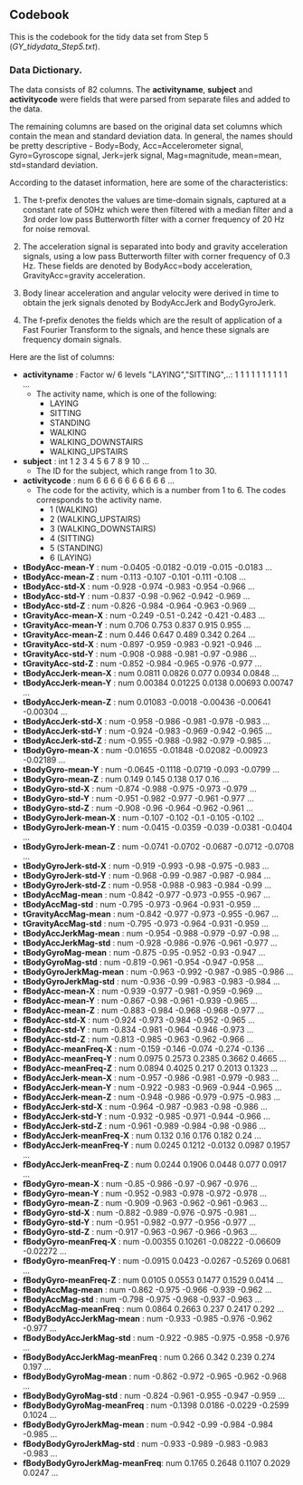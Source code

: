 ## Codebook

This is the codebook for the tidy data set from Step 5 (_GY_tidydata_Step5.txt_).

### Data Dictionary.
The data consists of 82 columns. The **activityname**, **subject** and **activitycode** were fields that were parsed from separate files and added to the data.

The remaining columns are based on the original data set columns which contain the mean and standard deviation data.
In general, the names should be pretty descriptive - Body=Body, Acc=Accelerometer signal, Gyro=Gyroscope signal, Jerk=jerk signal, Mag=magnitude, mean=mean, std=standard deviation.

According to the dataset information, here are some of the characteristics:
1. The t-prefix denotes the values are time-domain signals, captured at a constant rate of 50Hz which were then filtered with a median filter and a 3rd order low pass Butterworth filter with a corner frequency of 20 Hz for noise removal.

2. The acceleration signal is separated into body and gravity acceleration signals, using a low pass Butterworth filter with corner frequency of 0.3 Hz. These fields are denoted by BodyAcc=body acceleration, GravityAcc=gravity acceleration.

3. Body linear acceleration and angular velocity were derived in time to obtain the jerk signals denoted by BodyAccJerk and BodyGyroJerk.

4. The f-prefix denotes the fields which are the result of application of a Fast Fourier Transform to the signals, and hence these signals are frequency domain signals.

Here are the list of columns:

- **activityname**                 : Factor w/ 6 levels "LAYING","SITTING",..: 1 1 1 1 1 1 1 1 1 1 ...
  - The activity name, which is one of the following:
    - LAYING
    - SITTING
    - STANDING
    - WALKING
    - WALKING_DOWNSTAIRS
    - WALKING_UPSTAIRS
- **subject**                      : int  1 2 3 4 5 6 7 8 9 10 ...
  - The ID for the subject, which range from 1 to 30.
- **activitycode**                 : num  6 6 6 6 6 6 6 6 6 6 ...
  - The code for the activity, which is a number from 1 to 6. The codes corresponds to the activity name.
    - 1 (WALKING)
    - 2 (WALKING_UPSTAIRS)
    - 3 (WALKING_DOWNSTAIRS)
    - 4 (SITTING)
    - 5 (STANDING)
    - 6 (LAYING)
- **tBodyAcc-mean-Y**              : num  -0.0405 -0.0182 -0.019 -0.015 -0.0183 ...
- **tBodyAcc-mean-Z**              : num  -0.113 -0.107 -0.101 -0.111 -0.108 ...
- **tBodyAcc-std-X**               : num  -0.928 -0.974 -0.983 -0.954 -0.966 ...
- **tBodyAcc-std-Y**               : num  -0.837 -0.98 -0.962 -0.942 -0.969 ...
- **tBodyAcc-std-Z**               : num  -0.826 -0.984 -0.964 -0.963 -0.969 ...
- **tGravityAcc-mean-X**           : num  -0.249 -0.51 -0.242 -0.421 -0.483 ...
- **tGravityAcc-mean-Y**           : num  0.706 0.753 0.837 0.915 0.955 ...
- **tGravityAcc-mean-Z**           : num  0.446 0.647 0.489 0.342 0.264 ...
- **tGravityAcc-std-X**            : num  -0.897 -0.959 -0.983 -0.921 -0.946 ...
- **tGravityAcc-std-Y**            : num  -0.908 -0.988 -0.981 -0.97 -0.986 ...
- **tGravityAcc-std-Z**            : num  -0.852 -0.984 -0.965 -0.976 -0.977 ...
- **tBodyAccJerk-mean-X**          : num  0.0811 0.0826 0.077 0.0934 0.0848 ...
- **tBodyAccJerk-mean-Y**          : num  0.00384 0.01225 0.0138 0.00693 0.00747 ...
- **tBodyAccJerk-mean-Z**          : num  0.01083 -0.0018 -0.00436 -0.00641 -0.00304 ...
- **tBodyAccJerk-std-X**           : num  -0.958 -0.986 -0.981 -0.978 -0.983 ...
- **tBodyAccJerk-std-Y**           : num  -0.924 -0.983 -0.969 -0.942 -0.965 ...
- **tBodyAccJerk-std-Z**           : num  -0.955 -0.988 -0.982 -0.979 -0.985 ...
- **tBodyGyro-mean-X**             : num  -0.01655 -0.01848 -0.02082 -0.00923 -0.02189 ...
- **tBodyGyro-mean-Y**             : num  -0.0645 -0.1118 -0.0719 -0.093 -0.0799 ...
- **tBodyGyro-mean-Z**             : num  0.149 0.145 0.138 0.17 0.16 ...
- **tBodyGyro-std-X**              : num  -0.874 -0.988 -0.975 -0.973 -0.979 ...
- **tBodyGyro-std-Y**              : num  -0.951 -0.982 -0.977 -0.961 -0.977 ...
- **tBodyGyro-std-Z**              : num  -0.908 -0.96 -0.964 -0.962 -0.961 ...
- **tBodyGyroJerk-mean-X**         : num  -0.107 -0.102 -0.1 -0.105 -0.102 ...
- **tBodyGyroJerk-mean-Y**         : num  -0.0415 -0.0359 -0.039 -0.0381 -0.0404 ...
- **tBodyGyroJerk-mean-Z**         : num  -0.0741 -0.0702 -0.0687 -0.0712 -0.0708 ...
- **tBodyGyroJerk-std-X**          : num  -0.919 -0.993 -0.98 -0.975 -0.983 ...
- **tBodyGyroJerk-std-Y**          : num  -0.968 -0.99 -0.987 -0.987 -0.984 ...
- **tBodyGyroJerk-std-Z**          : num  -0.958 -0.988 -0.983 -0.984 -0.99 ...
- **tBodyAccMag-mean**             : num  -0.842 -0.977 -0.973 -0.955 -0.967 ...
- **tBodyAccMag-std**              : num  -0.795 -0.973 -0.964 -0.931 -0.959 ...
- **tGravityAccMag-mean**          : num  -0.842 -0.977 -0.973 -0.955 -0.967 ...
- **tGravityAccMag-std**           : num  -0.795 -0.973 -0.964 -0.931 -0.959 ...
- **tBodyAccJerkMag-mean**         : num  -0.954 -0.988 -0.979 -0.97 -0.98 ...
- **tBodyAccJerkMag-std**          : num  -0.928 -0.986 -0.976 -0.961 -0.977 ...
- **tBodyGyroMag-mean**            : num  -0.875 -0.95 -0.952 -0.93 -0.947 ...
- **tBodyGyroMag-std**             : num  -0.819 -0.961 -0.954 -0.947 -0.958 ...
- **tBodyGyroJerkMag-mean**        : num  -0.963 -0.992 -0.987 -0.985 -0.986 ...
- **tBodyGyroJerkMag-std**         : num  -0.936 -0.99 -0.983 -0.983 -0.984 ...
- **fBodyAcc-mean-X**              : num  -0.939 -0.977 -0.981 -0.959 -0.969 ...
- **fBodyAcc-mean-Y**              : num  -0.867 -0.98 -0.961 -0.939 -0.965 ...
- **fBodyAcc-mean-Z**              : num  -0.883 -0.984 -0.968 -0.968 -0.977 ...
- **fBodyAcc-std-X**               : num  -0.924 -0.973 -0.984 -0.952 -0.965 ...
- **fBodyAcc-std-Y**               : num  -0.834 -0.981 -0.964 -0.946 -0.973 ...
- **fBodyAcc-std-Z**               : num  -0.813 -0.985 -0.963 -0.962 -0.966 ...
- **fBodyAcc-meanFreq-X**          : num  -0.159 -0.146 -0.074 -0.274 -0.136 ...
- **fBodyAcc-meanFreq-Y**          : num  0.0975 0.2573 0.2385 0.3662 0.4665 ...
- **fBodyAcc-meanFreq-Z**          : num  0.0894 0.4025 0.217 0.2013 0.1323 ...
- **fBodyAccJerk-mean-X**          : num  -0.957 -0.986 -0.981 -0.979 -0.983 ...
- **fBodyAccJerk-mean-Y**          : num  -0.922 -0.983 -0.969 -0.944 -0.965 ...
- **fBodyAccJerk-mean-Z**          : num  -0.948 -0.986 -0.979 -0.975 -0.983 ...
- **fBodyAccJerk-std-X**           : num  -0.964 -0.987 -0.983 -0.98 -0.986 ...
- **fBodyAccJerk-std-Y**           : num  -0.932 -0.985 -0.971 -0.944 -0.966 ...
- **fBodyAccJerk-std-Z**           : num  -0.961 -0.989 -0.984 -0.98 -0.986 ...
- **fBodyAccJerk-meanFreq-X**      : num  0.132 0.16 0.176 0.182 0.24 ...
- **fBodyAccJerk-meanFreq-Y**      : num  0.0245 0.1212 -0.0132 0.0987 0.1957 ...
- **fBodyAccJerk-meanFreq-Z**      : num  0.0244 0.1906 0.0448 0.077 0.0917 ...
- **fBodyGyro-mean-X**             : num  -0.85 -0.986 -0.97 -0.967 -0.976 ...
- **fBodyGyro-mean-Y**             : num  -0.952 -0.983 -0.978 -0.972 -0.978 ...
- **fBodyGyro-mean-Z**             : num  -0.909 -0.963 -0.962 -0.961 -0.963 ...
- **fBodyGyro-std-X**              : num  -0.882 -0.989 -0.976 -0.975 -0.981 ...
- **fBodyGyro-std-Y**              : num  -0.951 -0.982 -0.977 -0.956 -0.977 ...
- **fBodyGyro-std-Z**              : num  -0.917 -0.963 -0.967 -0.966 -0.963 ...
- **fBodyGyro-meanFreq-X**         : num  -0.00355 0.10261 -0.08222 -0.06609 -0.02272 ...
- **fBodyGyro-meanFreq-Y**         : num  -0.0915 0.0423 -0.0267 -0.5269 0.0681 ...
- **fBodyGyro-meanFreq-Z**         : num  0.0105 0.0553 0.1477 0.1529 0.0414 ...
- **fBodyAccMag-mean**             : num  -0.862 -0.975 -0.966 -0.939 -0.962 ...
- **fBodyAccMag-std**              : num  -0.798 -0.975 -0.968 -0.937 -0.963 ...
- **fBodyAccMag-meanFreq**         : num  0.0864 0.2663 0.237 0.2417 0.292 ...
- **fBodyBodyAccJerkMag-mean**     : num  -0.933 -0.985 -0.976 -0.962 -0.977 ...
- **fBodyBodyAccJerkMag-std**      : num  -0.922 -0.985 -0.975 -0.958 -0.976 ...
- **fBodyBodyAccJerkMag-meanFreq** : num  0.266 0.342 0.239 0.274 0.197 ...
- **fBodyBodyGyroMag-mean**        : num  -0.862 -0.972 -0.965 -0.962 -0.968 ...
- **fBodyBodyGyroMag-std**         : num  -0.824 -0.961 -0.955 -0.947 -0.959 ...
- **fBodyBodyGyroMag-meanFreq**    : num  -0.1398 0.0186 -0.0229 -0.2599 0.1024 ...
- **fBodyBodyGyroJerkMag-mean**    : num  -0.942 -0.99 -0.984 -0.984 -0.985 ...
- **fBodyBodyGyroJerkMag-std**     : num  -0.933 -0.989 -0.983 -0.983 -0.983 ...
- **fBodyBodyGyroJerkMag-meanFreq**: num  0.1765 0.2648 0.1107 0.2029 0.0247 ...

